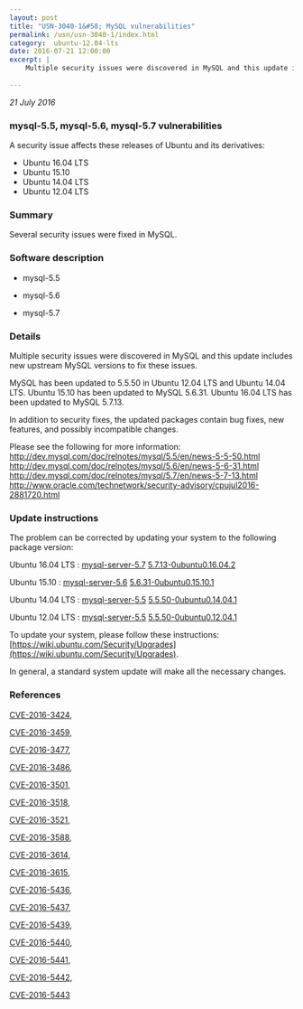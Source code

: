 ```yaml
---
layout: post
title: "USN-3040-1&#58; MySQL vulnerabilities"
permalink: /usn/usn-3040-1/index.html
category:  ubuntu-12.04-lts
date: 2016-07-21 12:00:00
excerpt: |
    Multiple security issues were discovered in MySQL and this update includes new upstream MySQL versions to fix these issues.
    
--- 
```

 
 

*21 July 2016*

### mysql-5.5, mysql-5.6, mysql-5.7 vulnerabilities

A security issue affects these releases of Ubuntu and its derivatives:

* Ubuntu 16.04 LTS
* Ubuntu 15.10
* Ubuntu 14.04 LTS
* Ubuntu 12.04 LTS

### Summary

Several security issues were fixed in MySQL. 

### Software description

* mysql-5.5 

* mysql-5.6 

* mysql-5.7 

### Details

Multiple security issues were discovered in MySQL and this update includes new upstream MySQL versions to fix these issues.

MySQL has been updated to 5.5.50 in Ubuntu 12.04 LTS and Ubuntu 14.04 LTS. Ubuntu 15.10 has been updated to MySQL 5.6.31. Ubuntu 16.04 LTS has been updated to MySQL 5.7.13.

In addition to security fixes, the updated packages contain bug fixes, new features, and possibly incompatible changes.

Please see the following for more information: http://dev.mysql.com/doc/relnotes/mysql/5.5/en/news-5-5-50.html http://dev.mysql.com/doc/relnotes/mysql/5.6/en/news-5-6-31.html http://dev.mysql.com/doc/relnotes/mysql/5.7/en/news-5-7-13.html http://www.oracle.com/technetwork/security-advisory/cpujul2016-2881720.html 

### Update instructions

The problem can be corrected by updating your system to the following package version:

Ubuntu 16.04 LTS
 : [mysql-server-5.7](https://launchpad.net/ubuntu/+source/mysql-5.7) <span> [5.7.13-0ubuntu0.16.04.2](https://launchpad.net/ubuntu/+source/mysql-5.7/5.7.13-0ubuntu0.16.04.2) </span> 

Ubuntu 15.10
 : [mysql-server-5.6](https://launchpad.net/ubuntu/+source/mysql-5.6) <span> [5.6.31-0ubuntu0.15.10.1](https://launchpad.net/ubuntu/+source/mysql-5.6/5.6.31-0ubuntu0.15.10.1) </span> 

Ubuntu 14.04 LTS
 : [mysql-server-5.5](https://launchpad.net/ubuntu/+source/mysql-5.5) <span> [5.5.50-0ubuntu0.14.04.1](https://launchpad.net/ubuntu/+source/mysql-5.5/5.5.50-0ubuntu0.14.04.1) </span> 

Ubuntu 12.04 LTS
 : [mysql-server-5.5](https://launchpad.net/ubuntu/+source/mysql-5.5) <span> [5.5.50-0ubuntu0.12.04.1](https://launchpad.net/ubuntu/+source/mysql-5.5/5.5.50-0ubuntu0.12.04.1) </span> 

To update your system, please follow these instructions: [https://wiki.ubuntu.com/Security/Upgrades](https://wiki.ubuntu.com/Security/Upgrades).

In general, a standard system update will make all the necessary changes. 

### References

 
 [CVE-2016-3424](http://people.ubuntu.com/~ubuntu-security/cve/CVE-2016-3424), 

 [CVE-2016-3459](http://people.ubuntu.com/~ubuntu-security/cve/CVE-2016-3459), 

 [CVE-2016-3477](http://people.ubuntu.com/~ubuntu-security/cve/CVE-2016-3477), 

 [CVE-2016-3486](http://people.ubuntu.com/~ubuntu-security/cve/CVE-2016-3486), 

 [CVE-2016-3501](http://people.ubuntu.com/~ubuntu-security/cve/CVE-2016-3501), 

 [CVE-2016-3518](http://people.ubuntu.com/~ubuntu-security/cve/CVE-2016-3518), 

 [CVE-2016-3521](http://people.ubuntu.com/~ubuntu-security/cve/CVE-2016-3521), 

 [CVE-2016-3588](http://people.ubuntu.com/~ubuntu-security/cve/CVE-2016-3588), 

 [CVE-2016-3614](http://people.ubuntu.com/~ubuntu-security/cve/CVE-2016-3614), 

 [CVE-2016-3615](http://people.ubuntu.com/~ubuntu-security/cve/CVE-2016-3615), 

 [CVE-2016-5436](http://people.ubuntu.com/~ubuntu-security/cve/CVE-2016-5436), 

 [CVE-2016-5437](http://people.ubuntu.com/~ubuntu-security/cve/CVE-2016-5437), 

 [CVE-2016-5439](http://people.ubuntu.com/~ubuntu-security/cve/CVE-2016-5439), 

 [CVE-2016-5440](http://people.ubuntu.com/~ubuntu-security/cve/CVE-2016-5440), 

 [CVE-2016-5441](http://people.ubuntu.com/~ubuntu-security/cve/CVE-2016-5441), 

 [CVE-2016-5442](http://people.ubuntu.com/~ubuntu-security/cve/CVE-2016-5442), 

 [CVE-2016-5443](http://people.ubuntu.com/~ubuntu-security/cve/CVE-2016-5443)
 


